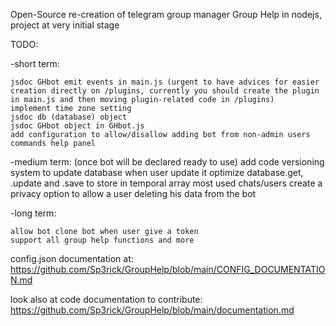 Open-Source re-creation of telegram group manager Group Help in nodejs, project at very initial stage

TODO:

-short term:
    
    jsdoc GHbot emit events in main.js (urgent to have advices for easier creation directly on /plugins, currently you should create the plugin in main.js and then moving plugin-related code in /plugins)
    implement time zone setting
    jsdoc db (database) object
    jsdoc GHbot object in GHbot.js
    add configuration to allow/disallow adding bot from non-admin users
    commands help panel

-medium term:
    (once bot will be declared ready to use) add code versioning system to update database when user update it
    optimize database.get, .update and .save to store in temporal array most used chats/users
    create a privacy option to allow a user deleting his data from the bot

-long  term:

    allow bot clone bot when user give a token
    support all group help functions and more




config.json documentation at: https://github.com/Sp3rick/GroupHelp/blob/main/CONFIG_DOCUMENTATION.md

look also at code documentation to contribute: https://github.com/Sp3rick/GroupHelp/blob/main/documentation.md
